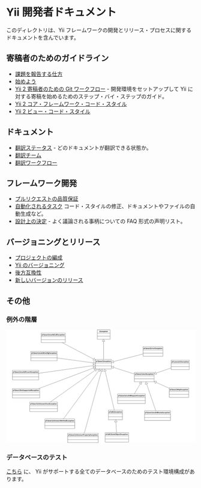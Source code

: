Yii 開発者ドキュメント
======================

このディレクトリは、Yii フレームワークの開発とリリース・プロセスに関するドキュメントを含んでいます。

寄稿者のためのガイドライン
--------------------------

- [課題を報告する仕方](report-an-issue.md)
- [始めよう](getting-started.md)
- [Yii 2 寄稿者のための Git ワークフロー](git-workflow.md) - 開発環境をセットアップして Yii に対する寄稿を始めるためのステップ・バイ・ステップのガイド。
- [Yii 2 コア・フレームワーク・コード・スタイル](core-code-style.md)
- [Yii 2 ビュー・コード・スタイル](view-code-style.md)


ドキュメント
------------

- [翻訳ステータス](translation-status.md) - どのドキュメントが翻訳できる状態か。
- [翻訳チーム](translation-teams.md)
- [翻訳ワークフロー](translation-workflow.md)


フレームワーク開発
------------------

- [プルリクエストの品質保証](pull-request-qa.md)
- [自動化されるタスク](automation.md) コード・スタイルの修正、ドキュメントやファイルの自動生成など。
- [設計上の決定](design-decisions.md) - よく議論される事柄についての FAQ 形式の声明リスト。

バージョニングとリリース
------------------------

- [プロジェクトの編成](project-organization.md)
- [Yii のバージョニング](versions.md)
- [後方互換性](bc.md)
- [新しいバージョンのリリース](release.md)

その他
------

### 例外の階層

![Yii フレームワークの例外階層](exception_hierarchy.png)

### データベースのテスト

[こちら](https://gist.github.com/sergeymakinen/0696a5952f160ea28d7b64c3adfecf6f) に、
Yii がサポートする全てのデータベースのためのテスト環境構成があります。
